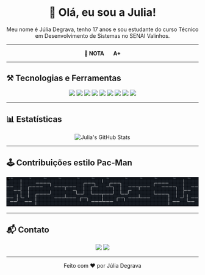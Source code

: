 <h1 align="center">👋 Olá, eu sou a Julia!</h1>

<p align="center">
Meu nome é Júlia Degrava, tenho 17 anos e sou estudante do curso Técnico em Desenvolvimento de Sistemas no SENAI Valinhos.
</p>

<hr>

<div align="center">
  <span>
    <b>📝 NOTA</b>
  </span>
  <span style="margin-left: 20px;">
    <b>A+</b>
  </span>
</div>

<hr>

## ⚒️ Tecnologias e Ferramentas

<div align="center">
  <img src="https://cdn.jsdelivr.net/gh/devicons/devicon/icons/html5/html5-original.svg" height="40"/>
  <img src="https://cdn.jsdelivr.net/gh/devicons/devicon/icons/css3/css3-original.svg" height="40"/>
  <img src="https://cdn.jsdelivr.net/gh/devicons/devicon/icons/javascript/javascript-original.svg" height="40"/>
  <img src="https://cdn.jsdelivr.net/gh/devicons/devicon/icons/react/react-original.svg" height="40"/>
  <img src="https://cdn.jsdelivr.net/gh/devicons/devicon/icons/nodejs/nodejs-original.svg" height="40"/>
  <img src="https://cdn.jsdelivr.net/gh/devicons/devicon/icons/git/git-original.svg" height="40"/>
  <img src="https://cdn.jsdelivr.net/gh/devicons/devicon/icons/linux/linux-original.svg" height="40"/>
  <img src="https://cdn.jsdelivr.net/gh/devicons/devicon/icons/vscode/vscode-original.svg" height="40"/>
  <img src="https://cdn.jsdelivr.net/gh/devicons/devicon/icons/sequelize/sequelize-original.svg" height="40"/>
</div>

<hr>

## 📊 Estatísticas

<div align="center">
  <img src="https://github-readme-stats.vercel.app/api?username=juliadegrava&show_icons=true&theme=dark" alt="Julia's GitHub Stats"/>
</div>

<hr>

## 🕹️ Contribuições estilo Pac-Man

<div align="center">
  <img src="https://raw.githubusercontent.com/thiago-rferreira/thiago-rferreira/output/pacman-contribution-graph-dark.svg" alt="pacman contribution graph"/>
</div>

<hr>






## 📬 Contato

<div align="center">
  <a href="mailto:degravajulia@gmail.com"><img src="https://img.icons8.com/color/48/000000/gmail.png"/></a>
  <a href="https://www.linkedin.com/in/juliadegrava"><img src="https://img.icons8.com/color/48/000000/linkedin.png"/></a>
</div>

<hr>

<p align="center">
  Feito com ❤️ por Júlia Degrava
</p>